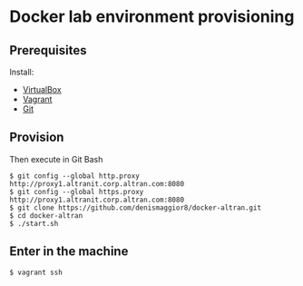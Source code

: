 # Docker lab environment provisioning


## Prerequisites

Install:

- [VirtualBox](https://www.virtualbox.org/wiki/Downloads)
- [Vagrant](https://www.vagrantup.com/downloads.html)
- [Git](https://git-scm.com/downloads) 

## Provision

Then execute in Git Bash

```
$ git config --global http.proxy http://proxy1.altranit.corp.altran.com:8080
$ git config --global https.proxy http://proxy1.altranit.corp.altran.com:8080
$ git clone https://github.com/denismaggior8/docker-altran.git
$ cd docker-altran
$ ./start.sh
```

## Enter in the machine

```
$ vagrant ssh
```
